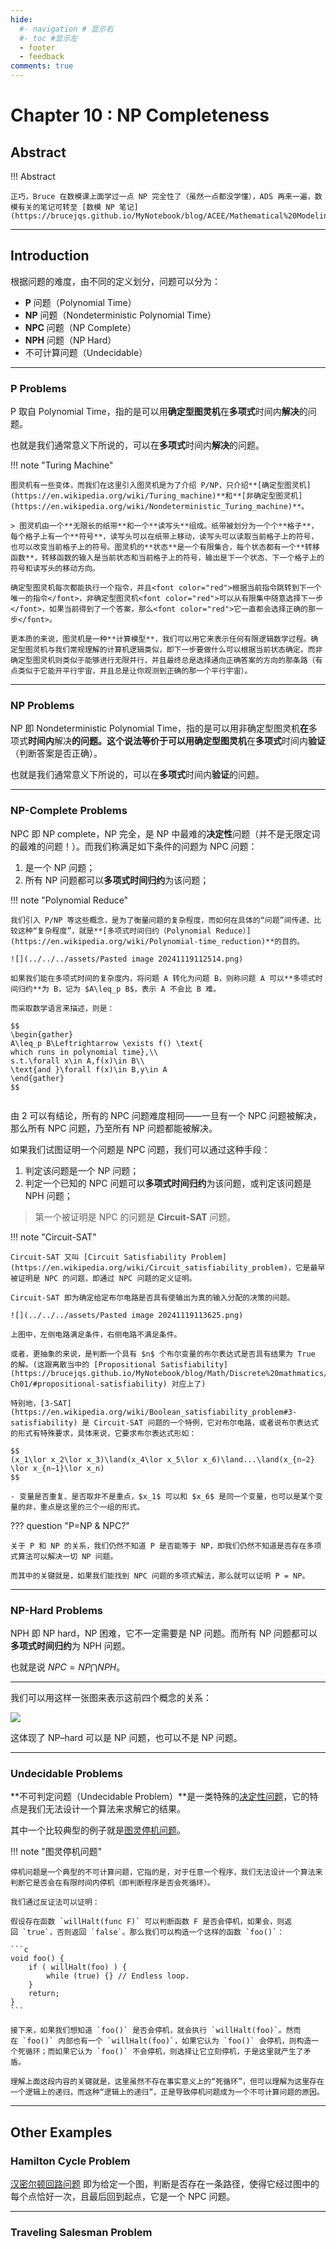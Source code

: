 ```yaml
---
hide:
  #- navigation # 显示右
  #- toc #显示左
  - footer
  - feedback
comments: true
--- 
```


# Chapter 10 : NP Completeness

## Abstract

!!! Abstract

	正巧，Bruce 在数模课上面学过一点 NP 完全性了（虽然一点都没学懂），ADS 再来一遍，数模有关的笔记可转至 [数模 NP 笔记](https://brucejqs.github.io/MyNotebook/blog/ACEE/Mathematical%20Modeling/Chapter%203/#_9)
***
## Introduction

根据问题的难度，由不同的定义划分，问题可以分为：

- **P** 问题（Polynomial Time）
- **NP** 问题（Nondeterministic Polynomial Time）
- **NPC** 问题（NP Complete）
- **NPH** 问题（NP Hard）
- 不可计算问题（Undecidable）
***
### P Problems

P 取自 Polynomial Time，指的是可以用**确定型图灵机**在**多项式**时间内**解决**的问题。

也就是我们通常意义下所说的，可以在**多项式**时间内**解决**的问题。

!!! note "Turing Machine"

	图灵机有一些变体，而我们在这里引入图灵机是为了介绍 P/NP，只介绍**[确定型图灵机](https://en.wikipedia.org/wiki/Turing_machine)**和**[非确定型图灵机](https://en.wikipedia.org/wiki/Nondeterministic_Turing_machine)**。

	> 图灵机由一个**无限长的纸带**和一个**读写头**组成。纸带被划分为一个个**格子**，每个格子上有一个**符号**，读写头可以在纸带上移动，读写头可以读取当前格子上的符号，也可以改变当前格子上的符号。图灵机的**状态**是一个有限集合，每个状态都有一个**转移函数**，转移函数的输入是当前状态和当前格子上的符号，输出是下一个状态、下一个格子上的符号和读写头的移动方向。
	
	确定型图灵机每次都能执行一个指令，并且<font color="red">根据当前指令跳转到下一个唯一的指令</font>，非确定型图灵机<font color="red">可以从有限集中随意选择下一步</font>，如果当前得到了一个答案，那么<font color="red">它一直都会选择正确的那一步</font>。
	
	更本质的来说，图灵机是一种**计算模型**，我们可以用它来表示任何有限逻辑数学过程。确定型图灵机与我们常规理解的计算机逻辑类似，即下一步要做什么可以根据当前状态确定。而非确定型图灵机则类似于能够进行无限并行，并且最终总是选择通向正确答案的方向的那条路（有点类似于它能开平行宇宙，并且总是让你观测到正确的那一个平行宇宙）。
***
### NP Problems

NP 即 Nondeterministic Polynomial Time，指的是可以用非确定型图灵机**在**多项式**时间内**解决**的问题。这个说法等价于可以用确定型图灵机**在**多项式**时间内**验证**（判断答案是否正确）。

也就是我们通常意义下所说的，可以在**多项式**时间内**验证**的问题。
***
### NP-Complete Problems

NPC 即 NP complete，NP 完全，是 NP 中最难的**决定性**问题（并不是无限定词的最难的问题！）。而我们称满足如下条件的问题为 NPC 问题：

1. 是一个 NP 问题；
2. 所有 NP 问题都可以**多项式时间归约**为该问题；

!!! note "Polynomial Reduce"

	我们引入 P/NP 等这些概念，是为了衡量问题的复杂程度，而如何在具体的“问题”间传递、比较这种“复杂程度”，就是**[多项式时间归约（Polynomial Reduce）](https://en.wikipedia.org/wiki/Polynomial-time_reduction)**的目的。
	
	![](../../../assets/Pasted image 20241119112514.png)
	
	如果我们能在多项式时间的复杂度内，将问题 A 转化为问题 B，则称问题 A 可以**多项式时间归约**为 B，记为 $A\leq_p B$，表示 A 不会比 B 难。

	而采取数学语言来描述，则是：
	
	$$
	\begin{gather}
	A\leq_p B\Leftrightarrow \exists f() \text{ which runs in polynomial time},\\
	s.t.\forall x\in A,f(x)\in B\\
	\text{and }\forall f(x)\in B,y\in A
	\end{gather}
	$$
	​

由 2 可以有结论，所有的 NPC 问题难度相同——一旦有一个 NPC 问题被解决，那么所有 NPC 问题，乃至所有 NP 问题都能被解决。

如果我们试图证明一个问题是 NPC 问题，我们可以通过这种手段：

1. 判定该问题是一个 NP 问题；
2. 判定一个已知的 NPC 问题可以**多项式时间归约**为该问题，或判定该问题是 NPH 问题；

> 第一个被证明是 NPC 的问题是 **Circuit-SAT** 问题。

!!! note "Circuit-SAT"

	Circuit-SAT 又叫 [Circuit Satisfiability Problem](https://en.wikipedia.org/wiki/Circuit_satisfiability_problem)，它是最早被证明是 NPC 的问题，即通过 NPC 问题的定义证明。
	
	Circuit-SAT 即为确定给定布尔电路是否具有使输出为真的输入分配的决策的问题。
	
	![](../../../assets/Pasted image 20241119113625.png)
	
	上图中，左侧电路满足条件，右侧电路不满足条件。
	
	或者，更抽象的来说，是判断一个具有 $n$ 个布尔变量的布尔表达式是否具有结果为 True 的解。(这跟离散当中的 [Propositional Satisfiability](https://brucejqs.github.io/MyNotebook/blog/Math/Discrete%20mathmatics/Discrete%20mathmatics%20notes-Ch01/#propositional-satisfiability) 对应上了)
	
	特别地，[3-SAT](https://en.wikipedia.org/wiki/Boolean_satisfiability_problem#3-satisfiability) 是 Circuit-SAT 问题的一个特例，它对布尔电路，或者说布尔表达式的形式有特殊要求，具体来说，它要求布尔表达式形如：
	
	$$
	(x_1​\lor x_2\lor x_3​)\land(x_4​\lor x_5​\lor x_6​)\land...\land(x_{n−2}​\lor x_{n−1}\lor x_n​)
	$$
	
	- 变量是否重复、是否取非不是重点，$x_1​$ 可以和 $x_6$​ 是同一个变量，也可以是某个变量的非，重点是这里的三个一组的形式。

??? question "P=NP & NPC?"

	关于 P 和 NP 的关系，我们仍然不知道 P 是否能等于 NP，即我们仍然不知道是否存在多项式算法可以解决一切 NP 问题。
	
	而其中的关键就是，如果我们能找到 NPC 问题的多项式解法，那么就可以证明 P = NP。
***
### NP-Hard Problems

NPH 即 NP hard，NP 困难，它不一定需要是 NP 问题。而所有 NP 问题都可以**多项式时间归约**为 NPH 问题。

也就是说 $NPC=NP\bigcap NPH$。
***
我们可以用这样一张图来表示这前四个概念的关系：

![](../../../assets/Pasted%20image%2020241119105739.png)

这体现了 NP–hard 可以是 NP 问题，也可以不是 NP 问题。
***
### Undecidable Problems

**不可判定问题（Undecidable Problem）**是一类特殊的[决定性问题](https://en.wikipedia.org/wiki/Decision_problem)，它的特点是我们无法设计一个算法来求解它的结果。

其中一个比较典型的例子就是[图灵停机问题](https://en.wikipedia.org/wiki/Halting_problem)。

!!! note "图灵停机问题"

	停机问题是一个典型的不可计算问题，它指的是，对于任意一个程序，我们无法设计一个算法来判断它是否会在有限时间内停机（即判断程序是否会死循环）。
	
	我们通过反证法可以证明：
	
	假设存在函数 `willHalt(func F)` 可以判断函数 F 是否会停机，如果会，则返回 `true`，否则返回 `false`。那么我们可以构造一个这样的函数 `foo()`：
	
	```c
	void foo() {
		if ( willHalt(foo) ) {
			while (true) {} // Endless loop.
		}
		return;
	}
	```

	接下来，如果我们想知道 `foo()` 是否会停机，就会执行 `willHalt(foo)`。然而在 `foo()` 内部也有一个 `willHalt(foo)`，如果它认为 `foo()` 会停机，则构造一个死循环；而如果它认为 `foo()` 不会停机，则选择让它立刻停机，于是这里就产生了矛盾。

	理解上面这段内容的关键就是，这里虽然不存在事实意义上的“死循环”，但可以理解为这里存在一个逻辑上的递归，而这种“逻辑上的递归”，正是导致停机问题成为一个不可计算问题的原因。
***
## Other Examples

### Hamilton Cycle Problem

[汉密尔顿回路问题](https://en.wikipedia.org/wiki/Hamiltonian_path_problem) 即为给定一个图，判断是否存在一条路径，使得它经过图中的每个点恰好一次，且最后回到起点，它是一个 NPC 问题。
***
### Traveling Salesman Problem


